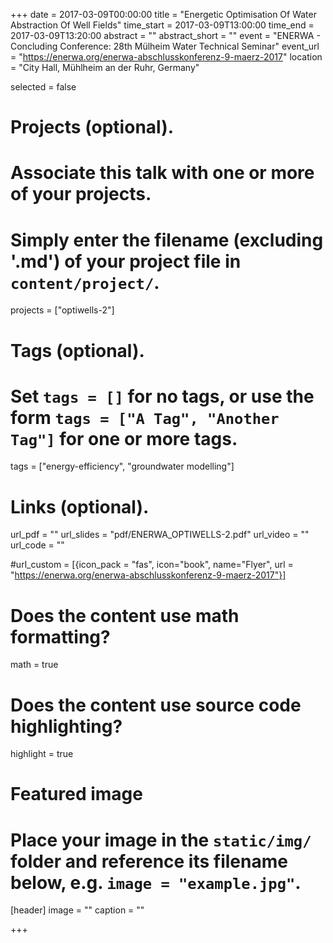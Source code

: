 +++
date = 2017-03-09T00:00:00
title = "Energetic Optimisation Of Water Abstraction Of Well Fields"
time_start = 2017-03-09T13:00:00
time_end = 2017-03-09T13:20:00
abstract = ""
abstract_short = ""
event = "ENERWA - Concluding Conference: 28th Mülheim Water Technical Seminar"
event_url = "https://enerwa.org/enerwa-abschlusskonferenz-9-maerz-2017"
location = "City Hall, Mühlheim an der Ruhr, Germany"

selected = false

# Projects (optional).
#   Associate this talk with one or more of your projects.
#   Simply enter the filename (excluding '.md') of your project file in `content/project/`.
projects = ["optiwells-2"]

# Tags (optional).
#   Set `tags = []` for no tags, or use the form `tags = ["A Tag", "Another Tag"]` for one or more tags.
tags = ["energy-efficiency", "groundwater modelling"]

# Links (optional).
url_pdf = ""
url_slides = "pdf/ENERWA_OPTIWELLS-2.pdf"
url_video = ""
url_code = ""


#url_custom = [{icon_pack = "fas", icon="book", name="Flyer", url = "https://enerwa.org/enerwa-abschlusskonferenz-9-maerz-2017"}]

# Does the content use math formatting?
math = true

# Does the content use source code highlighting?
highlight = true

# Featured image
# Place your image in the `static/img/` folder and reference its filename below, e.g. `image = "example.jpg"`.
[header]
image = ""
caption = ""

+++

